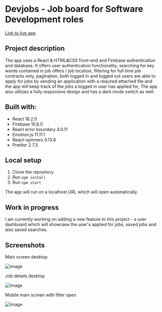# Devjobs - Job board for Software Development roles 
[Link to live app](https://job-board-project-a6335.web.app/)

## **Project description**

The app uses a React & HTML&CSS front-end and Firebase authentication and database. It offers user authentication functionality, searching for key words contained in job offers / job location, filtering for full time job contracts only, pagination, both logged in and logged out users are able to apply for jobs by sending an application with a required attached file and the app will keep track of the jobs a logged in user has applied for, The app also utilizes a fully responsive design and has a dark mode switch as well.

## **Built with:**
- React 18.2.0
- Firebase 10.6.0
- React error boundary 4.0.11
- Emotion.js 11.11.1
- React-spinners 0.13.8
- Prettier 2.7.3

## **Local setup**
1. Clone the repository
2. Run `npm install`
3. Run `npm start`

The app will run on a localhost URL which will open automatically.

## Work in progress ##

I am currently working on adding a new feature to this project - a user dashboard which will showcase the user's applied for jobs, saved jobs and also saved searches.

## **Screenshots** ##

Main screen desktop


![image](https://github.com/denizMishev/job-board-project/assets/115874978/9a7147a6-effc-40d1-b920-285315531558)


Job details desktop


![image](https://github.com/denizMishev/job-board-project/assets/115874978/e1b90240-f9ee-4742-b526-3ab1b8821deb)


Mobile main screen with filter open


![image](https://github.com/denizMishev/job-board-project/assets/115874978/4c405893-be57-46f7-86d2-0ae5bf642f30)
